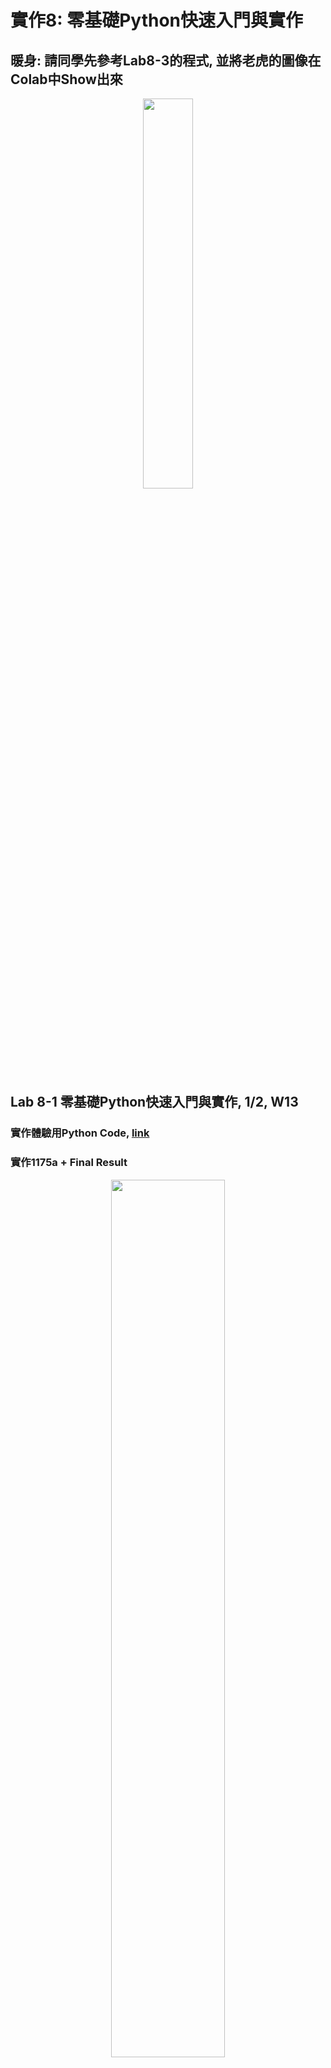 # 實作8: 零基礎Python快速入門與實作

## 暖身: 請同學先參考Lab8-3的程式, 並將老虎的圖像在Colab中Show出來

<div align="center">
     <img 
      src="https://user-images.githubusercontent.com/89304181/141663909-675e94e0-6cc4-445d-b207-4eac2833b6ed.png" 
      width="40%" height="40%">
    </div>
    
## Lab 8-1 零基礎Python快速入門與實作, 1/2, W13

### 實作體驗用Python Code, [link](https://github.com/Grace-TA/ES-Fall2021/blob/main/Lab8_Python/python1.py)

### 實作1175a + Final Result

<div align="center">
     <img 
      src="https://user-images.githubusercontent.com/89304181/141648771-c537c6e3-5dbe-432a-8d4e-df2b0158b3b4.png" 
      width="60%" height="60%">
    </div>

---

## Lab 8-2 零基礎Python快速入門與實作, 2/2, W14

### 實作體驗用Python Code, [link](https://github.com/Grace-TA/ES-Fall2021/blob/main/Lab8_Python/python2.py)

### 實作1185 + Final Result

<div align="center">
     <img 
      src="https://user-images.githubusercontent.com/89304181/141650308-c39531f4-adec-4b35-9a4a-928d1c92f9a4.png" 
      width="60%" height="60%">
    </div>
   
---

## Lab 8-3 建立我們的Colab Notebook (e.g., Filename: ShowPhoto.ipynb), 用Python來看一下有哪些圖像可進行分類 (Image Classification)

### 實作體驗用Python Code, [link](https://github.com/Grace-TA/ES-Fall2021/blob/main/Lab8_Python/show-image.py)

### 實作: Show teapot

![image](https://user-images.githubusercontent.com/89304181/141649607-1f654dab-f4f0-49bf-bf94-5f71fbca7107.png)

### 實作: Show turtle

![image](https://user-images.githubusercontent.com/89304181/141649609-636c620b-62c2-4072-90f9-354752fc7616.png)

實作: 請自選一個來試試

![image](https://user-images.githubusercontent.com/89304181/141649613-5026711d-f772-4b3a-8523-4eb29d188dff.png)

